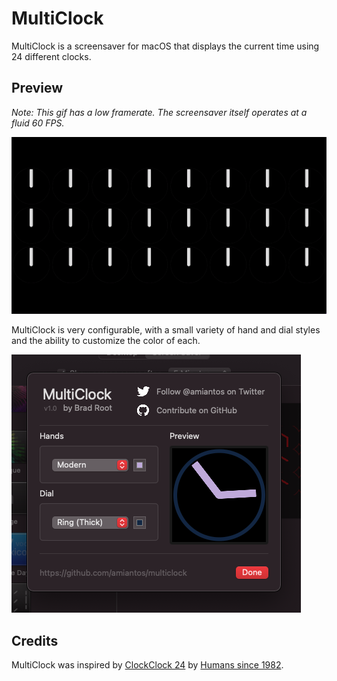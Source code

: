 # MultiClock

MultiClock is a screensaver for macOS that displays the current time using 24 different clocks.

## Preview

*Note: This gif has a low framerate. The screensaver itself operates at a fluid 60 FPS.*

![Preview animation of MultiClock screensaver showing 24 clocks rotate to show the numbers 1234, then a pattern, before rotating back to midnight.](/.github/low-framerate-preview.gif?raw=true)

MultiClock is very configurable, with a small variety of hand and dial styles and the ability to customize the color of each.

![Configuration sheet for the screensaver, showing customizable colors and alternate hand and dial designs](/.github/configure-sheet.png?raw=true)

## Credits

MultiClock was inspired by [ClockClock 24](https://clockclock.com/collections/clockclock-24) by [Humans since 1982](https://www.humanssince1982.com). 
